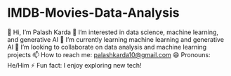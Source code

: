 # IMDB-Movies-Data-Analysis

👋 Hi, I’m Palash Karda
👀 I’m interested in data science, machine learning, and generative AI
🌱 I’m currently learning machine learning and generative AI
💞️ I’m looking to collaborate on data analysis and machine learning projects
📫 How to reach me: palashkarda10@gmail.com
😄 Pronouns: He/Him
⚡ Fun fact: I enjoy exploring new tech!
